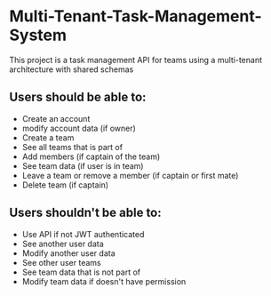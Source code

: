 # Multi-Tenant-Task-Management-System

This project is a task management API for teams using a multi-tenant architecture with shared schemas

## Users should be able to: 
- Create an account
- modify account data (if owner)
- Create a team
- See all teams that is part of
- Add members (if captain of the team)
- See team data (if user is in team)
- Leave a team or remove a member (if captain or first mate)
- Delete team (if captain)

## Users shouldn't be able to:
- Use API if not JWT authenticated
- See another user data
- Modify another user data
- See other user teams
- See team data that is not part of
- Modify team data if doesn't have permission
